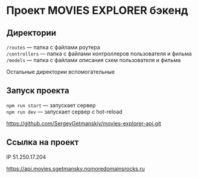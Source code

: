 # Проект MOVIES EXPLORER бэкенд

## Директории

`/routes` — папка с файлами роутера  
`/controllers` — папка с файлами контроллеров пользователя и фильма   
`/models` — папка с файлами описания схем пользователя и фильма  
  
Остальные директории вспомогательные

## Запуск проекта

`npm run start` — запускает сервер   
`npm run dev` — запускает сервер с hot-reload 

https://github.com/SergeyGetmanskiy/movies-explorer-api.git

## Ссылка на проект

IP 51.250.17.204

https://api.movies.sgetmansky.nomoredomainsrocks.ru
